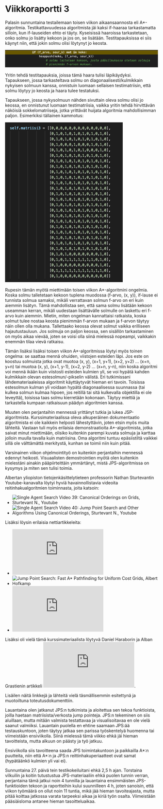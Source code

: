 # Viikkoraportti 3

Palasin sunnuntaina testailemaan toisen viikon aikaansaannosta eli A*-algoritmia. Testikattavuudessa algoritmista jäi kaksi if-haaraa tarkastamatta silloin, kun if-lauseiden ehto ei täyty. Kyseisissä haaroissa tarkastetaan, onko solmu jo lisätty kekoon ja jos on, se lisätään. Testitapauksissa ei siis käynyt niin, että jokin solmu olisi löytynyt jo keosta.

![if-haara](https://github.com/J-Uhero/tiralabra/blob/main/dokumentaatio/kuvat/testien_ohittama_if_haara.png)

Yritin tehdä testitapauksia, joissa tämä haara tulisi läpikäydyksi. Tapaukseen, jossa tarkasteltava solmu on diagonaalisesti/kulmikkain nykyisen solmuun kanssa, onnistuin luomaan sellaisen testimatriisin, että solmu löytyy jo keosta ja haara tulee testatuksi.

Tapaukseen, jossa nykysolmuun nähden sivuttain oleva solmu olisi jo keossa, en onnistunut luomaan testimatriisia, vaikka yritin tehdä hirvittävän näköisiä sokkelomatriiseja, jotka yrittävät huijata algoritmia mahdollisimman paljon. Esimerkiksi tällainen kammotus:

![hirveä testimatriisi](https://github.com/J-Uhero/tiralabra/blob/main/dokumentaatio/kuvat/hirvea_testimatriisi.png)

Rupesin tämän myötä miettimään toisen viikon A*-algoritmini ongelmia. Koska solmu talletetaan kekoon tuplena muodossa (f-arvo, (x, y)), if-lause ei tunnista solmua samaksi, mikäli verrattavan solmun f-arvo on eri kuin aiemmin lisätyn. Tämä mahdollistaa sen, että sama solmu lisätään kekoon useamman kerran, mikäli uudestaan lisättävälle solmulle on laskettu eri f-arvo kuin aiemmin. Mietin, miten ongelman kannattaisi ratkaista, koska solmut tulee nostaa keosta pienimmän f-arvon mukaan ja f-arvon täytyy näin ollen olla mukana. Tallettaako keossa olevat solmut vaikka erilliseen hajautustauluun. Jos solmuja on paljon keossa, sen sisällön tarkastaminen on myös aikaa vievää, joten se voisi olla siinä mielessä nopeampi, vaikkakin enemmän tilaa vievä ratkaisu.

Tämän lisäksi lisäksi toisen viikon A*-algoritmissa löytyi myös toinen ongelma: se saattaa mennä ohuiden, viistojen esteiden läpi. Jos este on koostuu solmuista jotka ovat muotoa (x, y), (x+1, y+1), (x+2, y+2) … (x+n, y+n) tai muotoa (x, y), (x+1, y-1), (x+2, y-2) … (x+n, y-n), niin koska algoritmi voi mennä ikään kuin viistosti esteiden kulmien yli, se voi hypätä kahden kulmikkain olevan estesolmun/-pikselin välistä. Eri tutkimissani lähdemateriaaleissa algoritmit käyttäytyvät hieman eri tavoin. Toisissa estesolmun kulman yli voidaan hypätä diagonaalisessa suunnassa (tai kulkea solmun kulmaa hipoen, jos reitillä tai sitä kulkevalla objektilla ei ole leveyttä), toisissa taas solmu kierretään kokonaan. Täytyy miettiä ja tarkastella kumpaan ratkaisuun päädyn algoritmien kanssa.

Muuten olen perjantaihin mennessä yrittänyt tutkia ja lukea JSP-algoritmista. Kurssimateriaalissa oleva alkuperäinen dokumentaatio algoritmista ei ole kaikkein helposti lähestyttävin, joten etsin myös muita lähteitä. Vastaan tuli myös erilaisia demonstraatioita A*-algoritmista, jotka saivat minut miettimään, olisiko kuitenkin parempi kuvata solmuja ja karttaa jolloin muulla tavalla kuin matriisina. Oma algoritmi tuntuu epäsiistiltä vaikkei sillä ole välttämättä merkitystä, kunhan se toimii niin kuin pitää.

Varsinainen viikon ohjelmointityö on kuitenkin perjantaihin mennessä edennyt heikosti. Visuaalisten demostrointien myötä olen kuitenkin mielestäni ainakin pääpiirteittäin ymmärtänyt, mistä JPS-algoritmissa on kysymys ja miten sen tulisi toimia.

Albertan yliopiston tietojenkäsittelytieteen professorin Nathan Sturtevantin Youtube-kanavalta löytyi hyviä havainnollistavia videoita reitinhakualgoritmien toiminnasta, joita katsoin: 

 * ![Single Agent Search Video 39: Canonical Orderings on Grids, Sturtevant N., Youtube](https://www.youtube.com/watch?v=rskXf8kO5Lw)
 * ![Single Agent Search Video 40: Jump Point Search and Other Algorithms Using Canonical Orderings, Sturtevant N., Youtube](https://www.youtube.com/watch?v=__ZLnTwYNPk)
 
 Lisäksi löysin erilaisia nettiartikkeleita:

* ![A Visual Explanation of Jump Point Search, Nathan Witmer](https://zerowidth.com/2013/a-visual-explanation-of-jump-point-search.html)
* ![Jump Point Search: Fast A* Pathfinding for Uniform Cost Grids, Albert Hofkamp](https://www.gamedev.net/tutorials/programming/artificial-intelligence/jump-point-search-fast-a-pathfinding-for-uniform-cost-grids-r4220/)
* ![Implementation of A*, Amit Patel](https://www.redblobgames.com/pathfinding/a-star/implementation.html)

Lisäksi oli vielä tämä kurssimateriaalista löytyvä Daniel Haraborin ja Alban Grastienin artikkeli ![Online Graph Pruning for Pathfinding on Grid Maps](https://users.cecs.anu.edu.au/~dharabor/data/papers/harabor-grastien-aaai11.pdf).

Lisäilen näitä linkkejä ja lähteitä vielä täsmällisemmin esitettynä ja muotoiltuna toteutusdokumenttiin.

Lauantaina olen jatkanut JPS:n tutkimista ja aloitettua sen tekoa funktioista, joilla haetaan matriisista/verkosta jump pointeja. JPS:n tekeminen on siis aluillaan, mutta mitään valmista testattavaa ja visualisoitavaa en ole vielä saanut valmiiksi. Lauantain puolella en ehtine saamaan JPS:ää testauskuntoon, joten täytyy jatkaa sen parissa työskentelyä huomenna tai viimeistään ensiviikolla. Siinä mielessä tämä viikko ehkä jäi hieman tavoitteista, mutta alkuun on päästy ja työ jatkuu.

Ensiviikolla siis tavoitteena saada JPS toimintakuntoon ja paikkailla A*:n puutteita, niin että A*:n ja JPS:n reittinhakuperiaatteet ovat samat (hypätäänkö kulmien yli vai ei).

Sunnuntaina 27. päivä tein testikokeiluitani ehkä 2,5 h ajan. Torstaina vilkuilin ja koitin tutustustua JPS-materiaaliin ehkä puolen tunnin verran, perjantaina tämä jatkui noin 4 tunnilla ja lauantaina ensimmäisten JPS-funktioiden tekoon ja raportteihin kului suunnilleen 4 h, joten sanoisin, että viikon työmäärä on ollut noin 11 tuntia, mikä jää hieman tavoiteajasta, mutta pitää koittaa jatkossa varata tarpeeksi aikaa ja kiriä työn osalta. Viimeistään pääsiäisloma antanee hieman tasoitteluaikaa.
